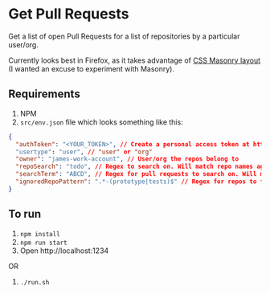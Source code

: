 # Get Pull Requests

Get a list of open Pull Requests for a list of repositories by a particular user/org.

Currently looks best in Firefox, as it takes advantage of [CSS Masonry layout](https://developer.mozilla.org/en-US/docs/Web/CSS/CSS_grid_layout/Masonry_layout) (I wanted an excuse to experiment with Masonry).

## Requirements

1. NPM
2. `src/env.json` file which looks something like this:

```json
{
  "authToken": "<YOUR_TOKEN>", // Create a personal access token at https://github.com/settings/tokens/new?scopes=repo,read:org
  "usertype": "user", // "user" or "org"
  "owner": "james-work-account", // User/org the repos belong to
  "repoSearch": "todo", // Regex to search on. Will match repo names against this search term
  "searchTerm": "ABCD", // Regex for pull requests to search on. Will match pull requests which contain this text - OPTIONAL
  "ignoredRepoPattern": ".*-(prototype|tests)$" // Regex for repos to filter out - OPTIONAL
}
```

## To run

1. `npm install`
2. `npm run start`
3. Open http://localhost:1234

OR

1. `./run.sh`
